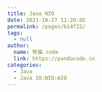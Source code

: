 ```yaml
---
title: Java NIO
date: 2021-10-27 11:20:05
permalink: /pages/b14f22/
tags: 
  - null
author: 
  name: 熊猫 code
  link: https://pandacode.cn
categories: 
  - Java
  - Java IO:NIO:AIO
---
```

